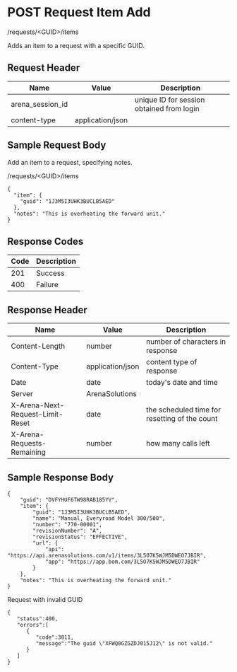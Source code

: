 # POST Request Item Add


/requests/&lt;GUID&gt;/items

Adds an item to a request with a specific GUID. 

## Request Header

| Name | Value | Description |
|  --- |  --- |  --- | 
| arena_session_id |   | unique ID for session obtained from login |
| content\-type | application/json |   |

## Sample Request Body
Add an item to a request, specifying notes.



/requests/&lt;GUID&gt;/items

```
{
  "item": {
    "guid": "1J3M5I3UHK3BUCLB5AED"
  },
  "notes": "This is overheating the forward unit."
}
```
## Response Codes

| Code | Description |
|  --- |  --- | 
| 201 | Success |
| 400 | Failure |

## Response Header

| Name | Value | Description |
|  --- |  --- |  --- | 
| Content\-Length | number | number of characters in response |
| Content\-Type | application/json | content type of response |
| Date | date | today's date and time |
| Server | ArenaSolutions |   |
| X\-Arena\-Next\-Request\-Limit\-Reset  | date | the scheduled time for resetting of the count |
| X\-Arena\-Requests\-Remaining  | number | how many calls left |

## Sample Response Body
```
{
    "guid": "DVFYHUF6TW98RAB185YV",
    "item": {
        "guid": "1J3M5I3UHK3BUCLB5AED",
        "name": "Manual, Everyroad Model 300/500",
        "number": "770-00001",
        "revisionNumber": "A",
        "revisionStatus": "EFFECTIVE",
        "url": {
            "api": "https://api.arenasolutions.com/v1/items/3L5O7K5WJM5DWEO7JBIR",
            "app": "https://app.bom.com/3L5O7K5WJM5DWEO7JBIR"
        }
    },
    "notes": "This is overheating the forward unit."
}
```
Request with invalid GUID

```
{  
   "status":400,
   "errors":[  
      {  
         "code":3011,
         "message":"The guid \"XFWQ0GZGZDJ015J12\" is not valid."
      }
   ]
}
```
